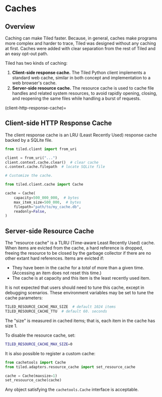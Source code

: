 # Caches

## Overview

Caching can make Tiled faster. Because, in general, caches make programs more
complex and harder to trace, Tiled was designed without any caching at first.
Caches were added with clear separation from the rest of Tiled and an easy
opt-out path.

Tiled has two kinds of caching:

1. **Client-side response cache.** The Tiled Python client implements a standard
   web cache, similar in both concept and implementation to a web browser's cache.
2. **Server-side resource cache.** The resource cache is used to cache file
   handles and related system resources, to avoid rapidly opening, closing,
   and reopening the same files while handling a burst of requests.

(client-http-response-cache)=
## Client-side HTTP Response Cache

The client response cache is an LRU (Least Recently Used) response cache backed by a SQLite file.


```py
from tiled.client import from_uri

client = from_uri("...")
client.context.cache.clear()  # clear cache
c.context.cache.filepath  # locate SQLite file

# Customize the cache.

from tiled.client.cache import Cache

cache = Cache(
    capacity=500_000_000,  # bytes
    max_item_size=500_000,  # bytes
    filepath="path/to/my_cache.db",
    readonly=False,
)
```

## Server-side Resource Cache

The "resource cache" is a TLRU (Time-aware Least Recently Used) cache. When
items are evicted from the cache, a hard reference is dropped, freeing the
resource to be closed by the garbage collector if there are no other extant
hard references. Items are evicted if:

- They have been in the cache for a _total_ of more than a given time.
  (Accessing an item does not reset this time.)
- The cache is at capacity and this item is the least recently used item.

It is not expected that users should need to tune this cache, except in
debugging scenarios. These environment variables may be set to tune
the cache parameters:

```sh
TILED_RESOURCE_CACHE_MAX_SIZE  # default 1024 items
TILED_RESOURCE_CACHE_TTU  # default 60. seconds
```

The "size" is measured in cached items; that is, each item in the cache has
size 1.

To disable the resource cache, set:

```sh
TILED_RESOURCE_CACHE_MAX_SIZE=0
```

It is also possible to register a custom cache:

```python
from cachetools import Cache
from tiled.adapters.resource_cache import set_resource_cache

cache = Cache(maxsize=1)
set_resouurce_cache(cache)
```

Any object satisfying the `cachetools.Cache` interface is acceptable.
